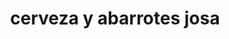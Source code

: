 ---
title: "cerveza y abarrotes josa"
url: /san-luis-potosi/cerveza-y-abarrotes-josa/
shop: Supermarkt
---